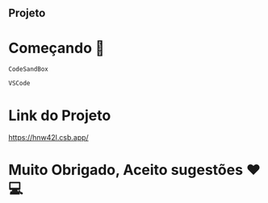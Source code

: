 ## Projeto

# Começando 🚀



```
CodeSandBox
```
```
VSCode
```

# Link do Projeto 
https://hnw42l.csb.app/


# Muito Obrigado, Aceito sugestões ❤️💻
